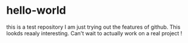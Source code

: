 # hello-world
this is a test repository
I am just trying out the features of github. This lookds reaaly interesting. Can't wait to actually work on a real project !
